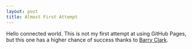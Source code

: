 ```yaml
---
layout: post
title: Almost First Attempt
---
```


Hello connected world. This is not my first attempt at using GitHub Pages, but this one has a higher chance of success thanks to [Barry Clark](http://www.barryclark.co/).
